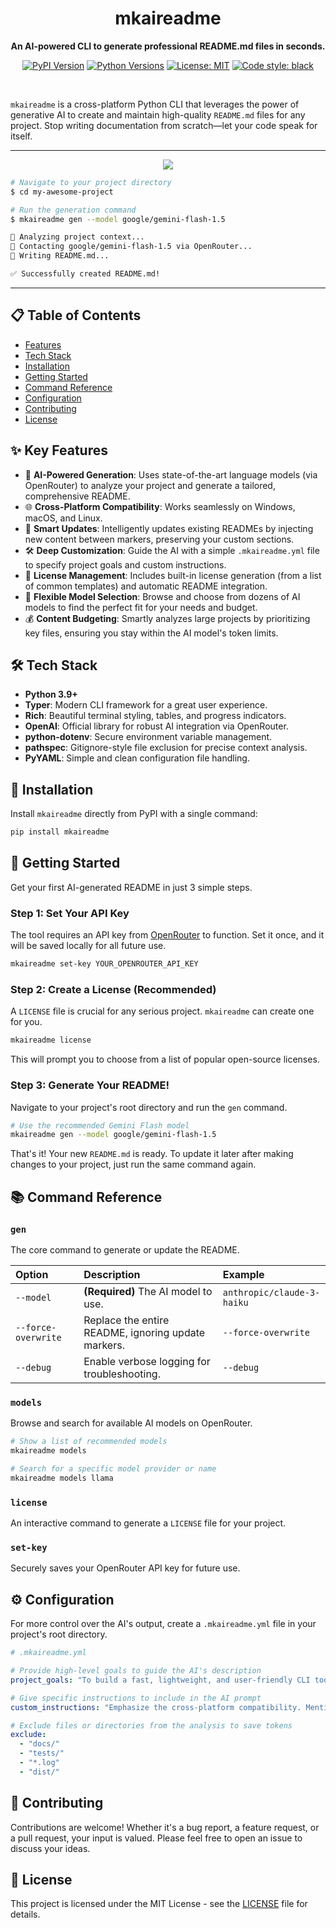 
<div align="center">

# mkaireadme

**An AI-powered CLI to generate professional README.md files in seconds.**

</div>

<div align="center">

[![PyPI Version](https://img.shields.io/pypi/v/mkaireadme.svg?style=for-the-badge&logo=pypi&color=blue)](https://pypi.org/project/mkaireadme/)
[![Python Versions](https://img.shields.io/pypi/pyversions/mkaireadme.svg?style=for-the-badge&logo=python&color=blue)](https://pypi.org/project/mkaireadme/)
[![License: MIT](https://img.shields.io/badge/License-MIT-yellow.svg?style=for-the-badge)](https://opensource.org/licenses/MIT)
[![Code style: black](https://img.shields.io/badge/code%20style-black-000000.svg?style=for-the-badge)](https://github.com/psf/black)

</div>

<br>

`mkaireadme` is a cross-platform Python CLI that leverages the power of generative AI to create and maintain high-quality `README.md` files for any project. Stop writing documentation from scratch—let your code speak for itself.

---
<div align="center">

![](./mkaireadme.gif) 

</div>

```bash
# Navigate to your project directory
$ cd my-awesome-project

# Run the generation command
$ mkaireadme gen --model google/gemini-flash-1.5

🤖 Analyzing project context...
🧠 Contacting google/gemini-flash-1.5 via OpenRouter...
📝 Writing README.md...

✅ Successfully created README.md!
```

---

## 📋 Table of Contents

- [Features](#-key-features)
- [Tech Stack](#-tech-stack)
- [Installation](#-installation)
- [Getting Started](#-getting-started)
- [Command Reference](#-command-reference)
- [Configuration](#-configuration)
- [Contributing](#-contributing)
- [License](#-license)

## ✨ Key Features

-   🧠 **AI-Powered Generation**: Uses state-of-the-art language models (via OpenRouter) to analyze your project and generate a tailored, comprehensive README.
-   🌐 **Cross-Platform Compatibility**: Works seamlessly on Windows, macOS, and Linux.
-   🔄 **Smart Updates**: Intelligently updates existing READMEs by injecting new content between markers, preserving your custom sections.
-   🛠️ **Deep Customization**: Guide the AI with a simple `.mkaireadme.yml` file to specify project goals and custom instructions.
-   📜 **License Management**: Includes built-in license generation (from a list of common templates) and automatic README integration.
-   🤖 **Flexible Model Selection**: Browse and choose from dozens of AI models to find the perfect fit for your needs and budget.
-   💰 **Content Budgeting**: Smartly analyzes large projects by prioritizing key files, ensuring you stay within the AI model's token limits.

## 🛠️ Tech Stack

-   **Python 3.9+**
-   **Typer**: Modern CLI framework for a great user experience.
-   **Rich**: Beautiful terminal styling, tables, and progress indicators.
-   **OpenAI**: Official library for robust AI integration via OpenRouter.
-   **python-dotenv**: Secure environment variable management.
-   **pathspec**: Gitignore-style file exclusion for precise context analysis.
-   **PyYAML**: Simple and clean configuration file handling.

## 🚀 Installation

Install `mkaireadme` directly from PyPI with a single command:

```bash
pip install mkaireadme
```

## 🏁 Getting Started

Get your first AI-generated README in just 3 simple steps.

### Step 1: Set Your API Key

The tool requires an API key from [OpenRouter](https://openrouter.ai/keys) to function. Set it once, and it will be saved locally for all future use.

```bash
mkaireadme set-key YOUR_OPENROUTER_API_KEY
```

### Step 2: Create a License (Recommended)

A `LICENSE` file is crucial for any serious project. `mkaireadme` can create one for you.

```bash
mkaireadme license
```
This will prompt you to choose from a list of popular open-source licenses.

### Step 3: Generate Your README!

Navigate to your project's root directory and run the `gen` command.

```bash
# Use the recommended Gemini Flash model
mkaireadme gen --model google/gemini-flash-1.5
```

That's it! Your new `README.md` is ready. To update it later after making changes to your project, just run the same command again.

## 📚 Command Reference

### `gen`
The core command to generate or update the README.

| Option              | Description                                                    | Example                                     |
| :------------------ | :------------------------------------------------------------- | :------------------------------------------ |
| `--model`           | **(Required)** The AI model to use.                            | `anthropic/claude-3-haiku`                  |
| `--force-overwrite` | Replace the entire README, ignoring update markers.            | `--force-overwrite`                         |
| `--debug`           | Enable verbose logging for troubleshooting.                    | `--debug`                                   |

### `models`
Browse and search for available AI models on OpenRouter.

```bash
# Show a list of recommended models
mkaireadme models

# Search for a specific model provider or name
mkaireadme models llama
```

### `license`
An interactive command to generate a `LICENSE` file for your project.

### `set-key`
Securely saves your OpenRouter API key for future use.

## ⚙️ Configuration

For more control over the AI's output, create a `.mkaireadme.yml` file in your project's root directory.

```yaml
# .mkaireadme.yml

# Provide high-level goals to guide the AI's description
project_goals: "To build a fast, lightweight, and user-friendly CLI tool for automating documentation."

# Give specific instructions to include in the AI prompt
custom_instructions: "Emphasize the cross-platform compatibility. Mention that it is open-source and contributions are welcome."

# Exclude files or directories from the analysis to save tokens
exclude:
  - "docs/"
  - "tests/"
  - "*.log"
  - "dist/"
```

## 🤝 Contributing

Contributions are welcome! Whether it's a bug report, a feature request, or a pull request, your input is valued. Please feel free to open an issue to discuss your ideas.

## 📜 License

This project is licensed under the MIT License - see the [LICENSE](LICENSE) file for details.